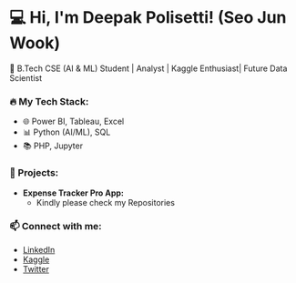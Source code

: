# 💻 Hi, I'm Deepak Polisetti! (Seo Jun Wook)
🚀 B.Tech CSE (AI & ML) Student | Analyst | Kaggle Enthusiast| Future Data Scientist  

### 🔥 My Tech Stack:  
- 🌐 Power BI, Tableau, Excel
- 📊 Python (AI/ML), SQL  
- 📚 PHP, Jupyter  

### 🚀 Projects:  
- **Expense Tracker Pro App:**  
  - Kindly please check my Repositories 

### 📫 Connect with me:  
- [LinkedIn](https://www.linkedin.com/in/deepak-polisetti)  
- [Kaggle](https://www.kaggle.com/deepakpolisetti)  
- [Twitter](https://twitter.com/_gentle_man_21)  
